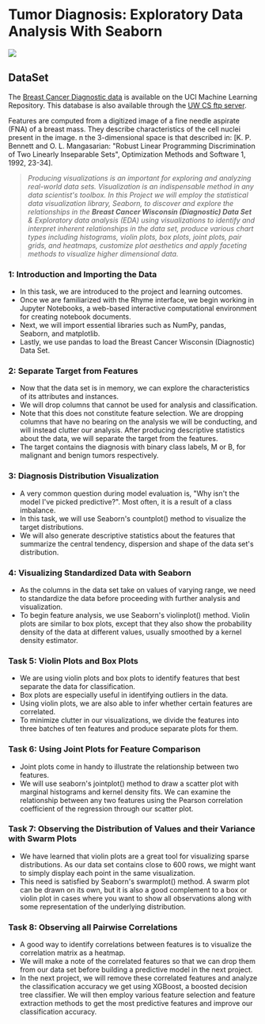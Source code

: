 # __Tumor Diagnosis: Exploratory Data Analysis With Seaborn__

<img src="https://storage.googleapis.com/kaggle-datasets-images/180/384/3da2510581f9d3b902307ff8d06fe327/dataset-cover.jpg">

## __DataSet__

The [Breast Cancer Diagnostic data](https://archive.ics.uci.edu/ml/datasets/Breast+Cancer+Wisconsin+%28Diagnostic%29) is available on the UCI Machine Learning Repository. This database is also available through the [UW CS ftp server](http://ftp.cs.wisc.edu/math-prog/cpo-dataset/machine-learn/cancer/WDBC/).

Features are computed from a digitized image of a fine needle aspirate (FNA) of a breast mass. They describe characteristics of the cell nuclei present in the image. n the 3-dimensional space is that described in: [K. P. Bennett and O. L. Mangasarian: "Robust Linear Programming Discrimination of Two Linearly Inseparable Sets", Optimization Methods and Software 1, 1992, 23-34].


> _Producing visualizations is an important for exploring and analyzing real-world data sets. Visualization is an indispensable method in any data scientist's toolbox. In this Project we will employ the statistical data visualization library, Seaborn, to discover and explore the relationships in the __Breast Cancer Wisconsin (Diagnostic) Data Set__ &  Exploratory data analysis (EDA) using visualizations to identify and interpret inherent relationships in the data set, produce various chart types including histograms, violin plots, box plots, joint plots, pair grids, and heatmaps, customize plot aesthetics and apply faceting methods to visualize higher dimensional data._


### 1: Introduction and Importing the Data

- In this task, we are introduced to the project and learning outcomes.
- Once we are familiarized with the Rhyme interface, we begin working in Jupyter Notebooks, a web-based interactive computational environment for creating notebook documents.
- Next, we will import essential libraries such as NumPy, pandas, Seaborn, and matplotlib.
- Lastly, we use pandas to load the Breast Cancer Wisconsin (Diagnostic) Data Set.

### 2: Separate Target from Features

- Now that the data set is in memory, we can explore the characteristics of its attributes and instances.
- We will drop columns that cannot be used for analysis and classification.
- Note that this does not constitute feature selection. We are dropping columns that have no bearing on the analysis we will be conducting, and will instead clutter our analysis. After producing descriptive statistics about the data, we will separate the target from the features.
- The target contains the diagnosis with binary class labels, M or B, for malignant and benign tumors respectively. 

### 3: Diagnosis Distribution Visualization

- A very common question during model evaluation is, "Why isn't the model I've picked predictive?". Most often, it is a result of a class imbalance.
- In this task, we will use Seaborn's countplot() method to visualize the target distributions.
- We will also generate descriptive statistics about the features that summarize the central tendency, dispersion and shape of the data set's distribution.

### 4: Visualizing Standardized Data with Seaborn

- As the columns in the data set take on values of varying range, we need to standardize the data before proceeding with further analysis and visualization.
- To begin feature analysis, we use Seaborn's violinplot() method. Violin plots are similar to box plots, except that they also show the probability density of the data at different values, usually smoothed by a kernel density estimator. 

###  Task 5: Violin Plots and Box Plots

- We are using violin plots and box plots to identify features that best separate the data for classification.
- Box plots are especially useful in identifying outliers in the data.
- Using violin plots, we are also able to infer whether certain features are correlated.
- To minimize clutter in our visualizations, we divide the features into three batches of ten features and produce separate plots for them.

###  Task 6: Using Joint Plots for Feature Comparison

- Joint plots come in handy to illustrate the relationship between two features.
- We will use seaborn's jointplot() method to draw a scatter plot with marginal histograms and kernel density fits. We can examine the relationship between any two features using the Pearson correlation coefficient of the regression through our scatter plot.

###  Task 7: Observing the Distribution of Values and their Variance with Swarm Plots

- We have learned that violin plots are a great tool for visualizing sparse distributions. As our data set contains close to 600 rows, we might want to simply display each point in the same visualization.
- This need is satisfied by Seaborn's swarmplot() method. A swarm plot can be drawn on its own, but it is also a good complement to a box or violin plot in cases where you want to show all observations along with some representation of the underlying distribution.

###  Task 8: Observing all Pairwise Correlations

- A good way to identify correlations between features is to visualize the correlation matrix as a heatmap.
- We will make a note of the correlated features so that we can drop them from our data set before building a predictive model in the next project.
- In the next project, we will remove these correlated features and analyze the classification accuracy we get using XGBoost, a boosted decision tree classifier. We will then employ various feature selection and feature extraction methods to get the most predictive features and improve our classification accuracy. 
